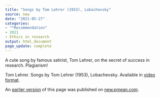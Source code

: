 ```yaml
---
title: "Songs by Tom Lehrer (1953), Lobachevsky"
source: new
date: "2021-05-27"
categories:
- "*Recommendation"
- 2021
- Ethics in research
output: html_document
page_update: complete
---
```


A cute song by famous satirist, Tom Lehrer, on the secret of success in research. Plagiarism! 

<!--more-->

Tom Lehrer. Songs by Tom Lehrer (1953), Lobachevsky. Available in [video format][leh01].

[leh01]: https://www.youtube.com/watch?v=gXlfXirQF3A

An [earlier version][sim2] of this page was published on [new.pmean.com][sim1].

[sim1]: http://new.pmean.com
[sim2]: http://new.pmean.com/lehrer-plagiarism/
